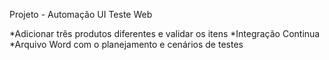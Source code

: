 Projeto - Automação UI Teste Web

*Adicionar três produtos diferentes e validar os itens 
*Integração Continua
*Arquivo Word com o planejamento e cenários de testes
